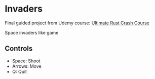 # Invaders

Final guided project from Udemy course: [Ultimate Rust Crash Course](https://www.udemy.com/course/ultimate-rust-crash-course)

Space invaders like game

## Controls

- Space: Shoot
- Arrows: Move
- Q: Quit
